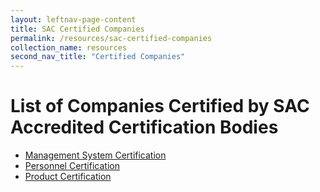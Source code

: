 ```yaml
---
layout: leftnav-page-content
title: SAC Certified Companies
permalink: /resources/sac-certified-companies
collection_name: resources
second_nav_title: "Certified Companies"
---
```

# List of Companies Certified by SAC Accredited Certification Bodies

* [Management System Certification](management-system-certification/)
* [Personnel Certification](personnel-certification/)
* [Product Certification](product-certification/)
